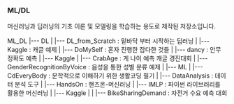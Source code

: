 ### ML/DL

머신러닝과 딥러닝의 기초 이론 및 모델링을 학습하는 용도로 제작된 저장소입니다.

ML_DL
|--- DL
|    |--- DL_from_Scratch : 밑바닥 부터 시작하는 딥러닝
|    |--- Kaggle : 캐글 예제
|
|--- DoMySelf : 혼자 진행한 잡다한 것들
|    |--- dancy : 안무 정확도 예측
|
|--- Kaggle
|    |--- CrabAge : 게 나이 예측 캐글 경진대회
|    |--- GenderRecognitionByVoice : 음성을 통한 성별 분류 예제
|
|--- ML
|    |--- CdEveryBody : 문학적으로 이해하기 위한 생활코딩 필기
|    |--- DataAnalysis : 데이터 분석 도구
|    |--- HandsOn : 핸즈온-머신러닝 
|    |--- IMLP : 파이썬 라이브러리를 활용한 머신러닝
|    |--- Kaggle
|    |     |--- BikeSharingDemand : 자전거 수요 예측 대회